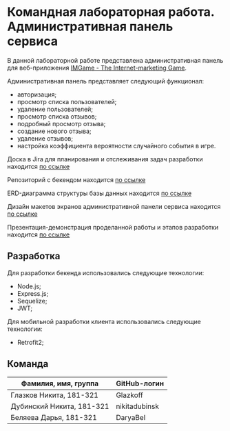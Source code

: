 # Командная лабораторная работа. Административная панель сервиса

В данной лабораторной работе представлена административная панель для веб-приложения [IMGame - The Internet-marketing Game](https://marketing-game.herokuapp.com/).

Административная панель представляет следующий функционал:
* авторизация;
* просмотр списка пользователей;
* удаление пользователей;
* просмотр списка отзывов;
* подробный просмотр отзыва;
* создание нового отзыва;
* удаление отзывов;
* настройка коэффициента вероятности случайного события в игре.


Доска в Jira для планирования и отслеживания задач разработки находится [по ссылке](https://team-mobile-working.atlassian.net/jira/software/projects/TMW/boards/1)

Репозиторий с бекендом находится [по ссылке](https://github.com/Glazkoff/teamserver/)

ERD-диаграмма структуры базы данных находится [по ссылке](https://drive.google.com/file/d/1PLNejcrbJZcc03XtH06Lnhs3f44Kci1x/view?usp=sharing)

Дизайн макетов экранов административной панели сервиса находится [по ссылке](https://www.figma.com/file/lXu3NJ0uUePkZrMjr7XfyQ/%D0%9C%D0%BE%D0%B1%D0%B8%D0%BB%D1%8C%D0%BD%D0%BE%D0%B5-%D0%BF%D1%80%D0%B8%D0%BB%D0%BE%D0%B6%D0%B5%D0%BD%D0%B8%D0%B5?node-id=0%3A1)

Презентация-демонстрация проделанной работы и этапов разработки находится [по ссылке](https://docs.google.com/presentation/d/1i0vlyeyup1YPJAhI40mMQ9fRyuGNBinChaXJAfSOAcs/edit?usp=sharing)


## Разработка

Для разработки бекенда использовались следующие технологии:

* Node.js;
* Express.js;
* Sequelize;
* JWT;

Для мобильной разработки клиента использовались следующие технологии:

* Retrofit2;

## Команда

| Фамилия, имя, группа       | GitHub-логин  |
| ---------------------------| --------------|
| Глазков Никита, 181-321    | Glazkoff      |
| Дубинский Никита, 181-321  | nikitadubinsk |
| Беляева Дарья, 181-321     | DaryaBel      |
